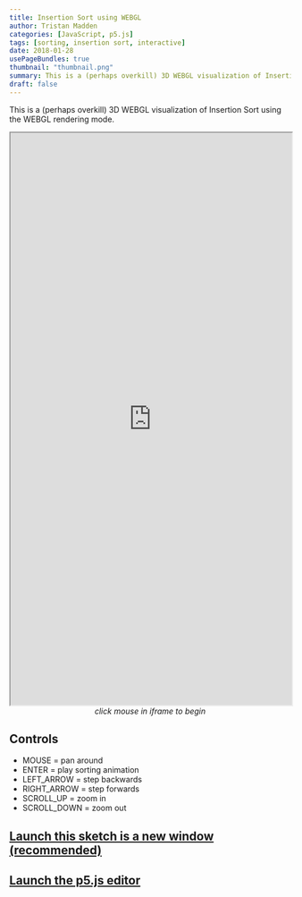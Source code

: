 ```yaml
---
title: Insertion Sort using WEBGL
author: Tristan Madden
categories: [JavaScript, p5.js]
tags: [sorting, insertion sort, interactive]
date: 2018-01-28
usePageBundles: true
thumbnail: "thumbnail.png"
summary: This is a (perhaps overkill) 3D WEBGL visualization of Insertion Sort using the WEBGL rendering mode.
draft: false
---
```

This is a (perhaps overkill) 3D WEBGL visualization of Insertion Sort using the WEBGL rendering mode.

<iframe width=100% height=1024px src="https://editor.p5js.org/Berkanan/full/ND4PVEivz"></iframe>

<center><em>click mouse in iframe to begin</em></center>

## Controls
* MOUSE = pan around
* ENTER = play sorting animation
* LEFT_ARROW = step backwards
* RIGHT_ARROW = step forwards
* SCROLL_UP = zoom in
* SCROLL_DOWN = zoom out
  
<h2><a href="https://editor.p5js.org/Berkanan/full/ND4PVEivz" target="_blank">Launch this sketch is a new window (recommended)</a></h2>
</h2>

<h2><a href="https://editor.p5js.org/Berkanan/sketches/ND4PVEivz" target="_blank">Launch the p5.js editor</a></h2>